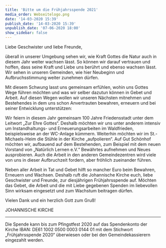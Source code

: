 ```yaml
---
title: 'Bitte um die Frühjahrsspende 2021'
media_order: Webseitelogo.png
date: '14-03-2020 15:39'
publish_date: '14-03-2020 15:39'
unpublish_date: '07-06-2020 18:00'
show_sidebar: false
---
```


Liebe Geschwister und liebe Freunde,

überall in unserer Umgebung sehen wir, wie Kraft Gottes die Natur auch in diesem Jahr weiter wachsen lässt. So können wir darauf vertrauen und hoffen, dass seine Kraft und Liebe uns berührt und ebenso wachsen lässt. Wir sehen in unseren Gemeinden, wie hier Neubeginn und Aufbruchsstimmung weiter zunehmen dürfen.

Mit diesem Schwung lasst uns gemeinsam erfühlen, wohin uns  Gottes Wege führen möchten und was wir selber dazutun können in Gebet und Arbeit. Auf diesen Wegen wollen wir unseren Nächsten mitnehmen und Bestehendes in dem uns schon Anvertrauten bewahren, erneuern und bei seiner Entwicklung unterstützen:

Wir feiern in diesem Jahr gemeinsam 100 Jahre Friedensstadt unter dem Leitwort „Zur Ehre Gottes“. Deshalb möchten wir uns unter anderem intensiv um Instandhaltungs- und Erneuerungsarbeiten im Waldfrieden, beispielsweise an der WC-Anlage kümmern. Weiterhin möchten wir im St.-Michaels-Heim die Stühle in der Kirche „aufpolieren“.  Auf Gut Schönhof möchten wir, aufbauend auf dem Bestehenden, zum Beispiel mit dem neuen Vorstand von „Natürlich Lernen e.V.“ Bewährtes aufnehmen und Neues ausprobieren. Auch die Arbeit in den anderen Gemeindezentren wird viele von uns in dieser Aufbruchzeit fordern, aber fröhlich zueinander führen.

Neben aller Arbeit in Tat und Gebet hilft so mancher Euro beim Bewahren, Erneuern und Wachsen. Deshalb ruft die Johannische Kirche euch, liebe Geschwister und Freunde, zur diesjährigen Frühjahrsspende auf. Möchten das Gebet, die Arbeit  und die mit Liebe gegebenen Spenden im liebevollen Sinn wirksam eingesetzt und zum Wachstum beitragen dürfen.

Vielen Dank und ein herzlich Gott zum Gruß!

JOHANNISCHE KIRCHE

*********************************************************************************

Die Spende kann bis zum Pfingstfest 2020 auf das Spendenkonto der Kirche IBAN: DE61 1002 0500 0003 0144 01 mit dem Stichwort „Frühjahrsspende 2020“ überwiesen oder bei den Gemeindekassierern eingezahlt werden.
